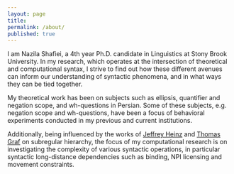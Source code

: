 ```yaml
---
layout: page
title: 
permalink: /about/
published: true
---
```

I am Nazila Shafiei, a 4th year Ph.D. candidate in Linguistics at Stony Brook University. In my research, which operates at the intersection of theoretical and computational syntax, I strive to find out how these different avenues can inform our understanding of syntactic phenomena, and in what ways they can be tied together. 

My theoretical work has been on subjects such as ellipsis, quantifier and negation scope, and wh-questions in Persian. Some of these subjects, e.g. negation scope and wh-questions, have been a focus of behavioral experiments conducted in my previous and current institutions. 

Additionally, being influenced by the works of [Jeffrey Heinz](http://jeffreyheinz.net/) and [Thomas Graf](thomasgraf.net) on subregular hierarchy, the focus of my computational research is on investigating the complexity of various syntactic operations, in particular syntactic long-distance dependencies such as binding, NPI licensing and movement constraints. 

